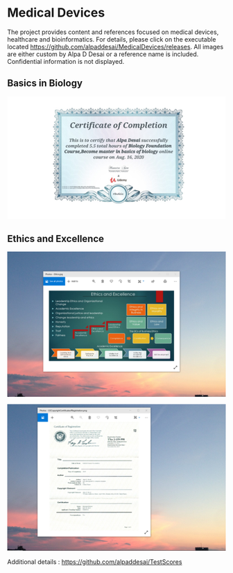 # Medical Devices
The project provides content and references focused on medical devices, healthcare and bioinformatics.
For details, please click on the executable located https://github.com/alpaddesai/MedicalDevices/releases.
All images are either custom by Alpa D Desai or a reference name is included. Confidential information is not displayed.

## Basics in Biology
![image](BiologyCertificate.jpg)

## Ethics and Excellence
![image](EthicsandExcellence.png)

![image](USCopyrightCertificate.png)

Additional details : https://github.com/alpaddesai/TestScores
